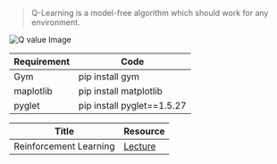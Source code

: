 > Q-Learning is a model-free algorithm which should work for any environment.

![Q value Image](https://pythonprogramming.net/static/images/reinforcement-learning/new-q-value-formula.png)

| Requirement | Code |
|-------------|------|
| Gym | pip install gym |
|  maplotlib | pip install matplotlib |
| pyglet | pip install pyglet==1.5.27|


| Title | Resource |
|-------|----------|
|Reinforcement Learning | [Lecture](https://www.youtube.com/playlist?list=PLQVvvaa0QuDezJFIOU5wDdfy4e9vdnx-7)|